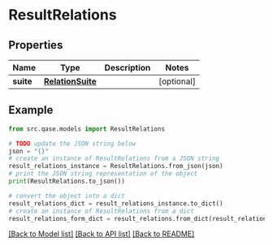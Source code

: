 # ResultRelations


## Properties

Name | Type | Description | Notes
------------ | ------------- | ------------- | -------------
**suite** | [**RelationSuite**](RelationSuite.md) |  | [optional] 

## Example

```python
from src.qase.models import ResultRelations

# TODO update the JSON string below
json = "{}"
# create an instance of ResultRelations from a JSON string
result_relations_instance = ResultRelations.from_json(json)
# print the JSON string representation of the object
print(ResultRelations.to_json())

# convert the object into a dict
result_relations_dict = result_relations_instance.to_dict()
# create an instance of ResultRelations from a dict
result_relations_form_dict = result_relations.from_dict(result_relations_dict)
```
[[Back to Model list]](../README.md#documentation-for-models) [[Back to API list]](../README.md#documentation-for-api-endpoints) [[Back to README]](../README.md)


